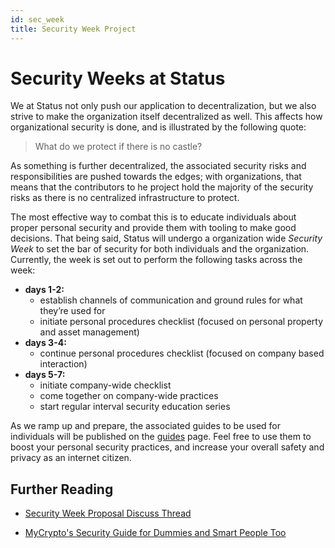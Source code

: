 ```yaml
---
id: sec_week
title: Security Week Project
---
```


# Security Weeks at Status

We at Status not only push our application to decentralization, but we also strive to make the organization itself decentralized as well.  This affects how organizational security is done, and is illustrated by the following quote:

> What do we protect if there is no castle?

As something is further decentralized, the associated security risks and responsibilities are pushed towards the edges; with organizations, that means that the contributors to he project hold the majority of the security risks as there is no centralized infrastructure to protect.  

The most effective way to combat this is to educate individuals about proper personal security and provide them with tooling to make good decisions.
That being said, Status will undergo a organization wide _Security Week_ to set the bar of security for both individuals and the organization.  Currently, the week is set out to perform the following tasks across the week:

- **days 1-2:**
    - establish channels of communication and ground rules for what they’re used for
    - initiate personal procedures checklist (focused on personal property and asset management)
- **days 3-4:**
    - continue personal procedures checklist (focused on company based interaction)
- **days 5-7:**
    - initiate company-wide checklist
    - come together on company-wide practices
    - start regular interval security education series

As we ramp up and prepare, the associated guides to be used for individuals will be published on the [guides](guides_index.html) page.  Feel free to use them to boost your personal security practices, and increase your overall safety and privacy as an internet citizen.
 
## Further Reading

- [Security Week Proposal Discuss Thread](https://discuss.status.im/t/personal-and-company-security-week/360)

- [MyCrypto's Security Guide for Dummies and Smart People Too](https://medium.com/mycrypto/mycryptos-security-guide-for-dummies-and-smart-people-too-ab178299c82e)
